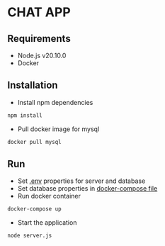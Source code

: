 # CHAT APP

## Requirements
- Node.js v20.10.0
- Docker

## Installation
- Install npm dependencies
```bash
npm install
```
- Pull docker image for mysql
```bash
docker pull mysql
```

## Run
- Set [.env](./.env) properties for server and database
- Set database properties in [docker-compose file](./docker-compose.yml)
- Run docker container  
```bash
docker-compose up
```
- Start the application
```bash
node server.js
```
